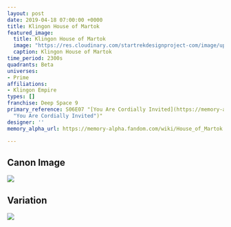 ```yaml
---
layout: post
date: 2019-04-18 07:00:00 +0000
title: Klingon House of Martok
featured_image:
  title: Klingon House of Martok
  image: "https://res.cloudinary.com/startrekdesignproject-com/image/upload/v1555614114/HouseOfMartok.png"
  caption: Klingon House of Martok
time_period: 2300s
quadrants: Beta
universes:
- Prime
affiliations:
- Klingon Empire
types: []
franchise: Deep Space 9
primary_reference: S06E07 "[You Are Cordially Invited](https://memory-alpha.fandom.com/wiki/You_Are_Cordially_Invited
  "You Are Cordially Invited")"
designer: ''
memory_alpha_url: https://memory-alpha.fandom.com/wiki/House_of_Martok

---
```

## Canon Image

![](https://res.cloudinary.com/startrekdesignproject-com/image/upload/v1555614114/HouseOfMartok1.jpg)

## Variation

![](https://res.cloudinary.com/startrekdesignproject-com/image/upload/v1555614114/HouseOfMartokVar.jpg)